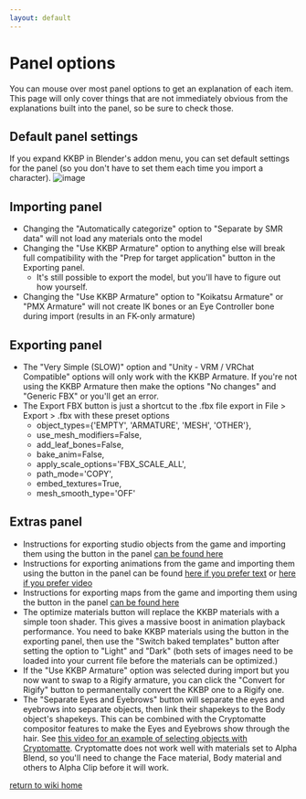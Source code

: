 ```yaml
---
layout: default
---
```


# Panel options

You can mouse over most panel options to get an explanation of each item.  
This page will only cover things that are not immediately obvious from the explanations built into the panel, so be sure to check those.

## Default panel settings
If you expand KKBP in Blender's addon menu, you can set default settings for the panel (so you don't have to set them each time you import a character). 
![image](https://github.com/FlailingFog/KK-Blender-Porter-Pack/assets/65811931/33682523-016e-41a2-bb4c-0bb043ee55cd)

## Importing panel
* Changing the "Automatically categorize" option to "Separate by SMR data" will not load any materials onto the model
* Changing the "Use KKBP Armature" option to anything else will break full compatibility with the "Prep for target application" button in the Exporting panel.
    * It's still possible to export the model, but you'll have to figure out how yourself.
* Changing the "Use KKBP Armature" option to "Koikatsu Armature" or "PMX Armature" will not create IK bones or an Eye Controller bone during import (results in an FK-only armature)

## Exporting panel
* The "Very Simple (SLOW)" option and "Unity - VRM / VRChat Compatible" options will only work with the KKBP Armature. If you're not using the KKBP Armature then make the options "No changes" and "Generic FBX" or you'll get an error.
* The Export FBX button is just a shortcut to the .fbx file export in File > Export > .fbx with these preset options
    * object_types={'EMPTY', 'ARMATURE', 'MESH', 'OTHER'},
    * use_mesh_modifiers=False,
    * add_leaf_bones=False,
    * bake_anim=False,
    * apply_scale_options='FBX_SCALE_ALL',
    * path_mode='COPY',
    * embed_textures=True,
    * mesh_smooth_type='OFF'

## Extras panel
* Instructions for exporting studio objects from the game and importing them using the button in the panel [can be found here](https://www.youtube.com/watch?v=PeryYTsAN6E)
* Instructions for exporting animations from the game and importing them using the button in the panel can be found [here if you prefer text](https://github.com/FlailingFog/KK-Blender-Porter-Pack/blob/master/extras/animationlibrary/createanimationlibrary.py) or [here if you prefer video](https://www.youtube.com/watch?v=Ezsy6kwgBE0)
* Instructions for exporting maps from the game and importing them using the button in the panel [can be found here](https://github.com/FlailingFog/KK-Blender-Porter-Pack/blob/master/extras/animationlibrary/createmapassetlibrary.py) 
* The optimize materials button will replace the KKBP materials with a simple toon shader. This gives a massive boost in animation playback performance. You need to bake KKBP materials using the button in the exporting panel, then use the "Switch baked templates" button after setting the option to "Light" and "Dark" (both sets of images need to be loaded into your current file before the materials can be optimized.)
* If the "Use KKBP Armature" option was selected during import but you now want to swap to a Rigify armature, you can click the "Convert for Rigify" button to permanentally convert the KKBP one to a Rigify one.
* The "Separate Eyes and Eyebrows" button will separate the eyes and eyebrows into separate objects, then link their shapekeys to the Body object's shapekeys. This can be combined with the Cryptomatte compositor features to make the Eyes and Eyebrows show through the hair. See [this video for an example of selecting objects with Cryptomatte](https://www.youtube.com/watch?v=3UR4eXxMlsU). Cryptomatte does not work well with materials set to Alpha Blend, so you'll need to change the Face material, Body material and others to Alpha Clip before it will work.

[return to wiki home](https://github.com/FlailingFog/KK-Blender-Porter-Pack/blob/master/wiki/Wiki%20top.md)